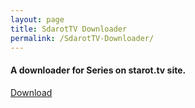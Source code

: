 ```yaml
---
layout: page
title: SdarotTV Downloader
permalink: /SdarotTV-Downloader/
---
```


#### A downloader for Series on starot.tv site.
<a href="/resources/SdarotTV-Downloader.zip" download><i class="fa fa-download"></i> Download</a>